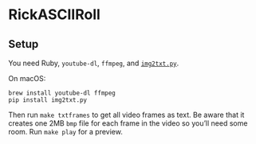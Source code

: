 # RickASCIIRoll

## Setup

You need Ruby, `youtube-dl`, `ffmpeg`, and [`img2txt.py`][img2txt].

On macOS:

    brew install youtube-dl ffmpeg
    pip install img2txt.py

[img2txt]: https://github.com/hit9/img2txt

Then run `make txtframes` to get all video frames as text. Be aware that it
creates one 2MB `bmp` file for each frame in the video so you’ll need some
room.
Run `make play` for a preview.
